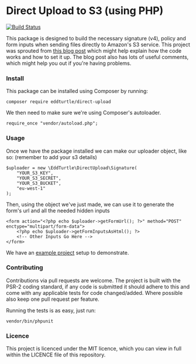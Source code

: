 # Direct Upload to S3 (using PHP)

[![Build Status](https://travis-ci.org/eddturtle/direct-upload.svg?branch=master)](https://travis-ci.org/eddturtle/direct-upload)

This package is designed to build the necessary signature (v4), policy and form inputs when sending files directly to Amazon's S3 service. This project was sprouted from [this blog post](https://www.designedbyaturtle.co.uk/2013/direct-upload-to-s3-with-a-little-help-from-jquery/) which might help explain how the code works and how to set it up. The blog post also has lots of useful comments, which might help you out if you're having problems.

### Install

This package can be installed using Composer by running:

    composer require eddturtle/direct-upload

We then need to make sure we're using Composer's autoloader.

    require_once "vendor/autoload.php";
    
### Usage

Once we have the package installed we can make our uploader object, like so: (remember to add your s3 details)

    $uploader = new \EddTurtle\DirectUpload\Signature(
        "YOUR_S3_KEY",
        "YOUR_S3_SECRET",
        "YOUR_S3_BUCKET",
        "eu-west-1"
    );

Then, using the object we've just made, we can use it to generate the form's url and all the needed hidden inputs

    <form action="<?php echo $uploader->getFormUrl(); ?>" method="POST" enctype="multipart/form-data">
        <?php echo $uploader->getFormInputsAsHtml(); ?>
        <!-- Other Inputs Go Here -->
    </form>
    
We have an [example project](https://github.com/eddturtle/direct-upload-s3-signaturev4) setup to demonstrate.
    
### Contributing
    
Contributions via pull requests are welcome. The project is built with the PSR-2 coding standard, if any code is submitted it should adhere to this and come with any applicable tests for code changed/added. Where possible also keep one pull request per feature.

Running the tests is as easy, just run:

    vendor/bin/phpunit
    
### Licence

This project is licenced under the MIT licence, which you can view in full within the LICENCE file of this repository.